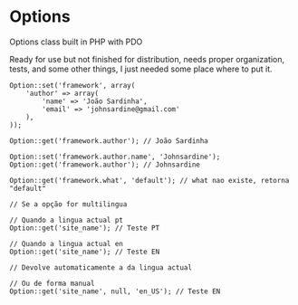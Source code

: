 Options
=======

Options class built in PHP with PDO

Ready for use but not finished for distribution, needs proper organization, tests, and some other things, I just needed some place where to put it.

	Option::set('framework', array(
		'author' => array(
			'name' => 'João Sardinha',
			'email' => 'johnsardine@gmail.com'
		),
	));
	
	Option::get('framework.author'); // João Sardinha
	
	Option::set('framework.author.name', 'Johnsardine');
	Option::get('framework.author'); // Johnsardine
	
	Option::get('framework.what', 'default'); // what nao existe, retorna "default"
	
	// Se a opção for multilingua
	
	// Quando a lingua actual pt
	Option::get('site_name'); // Teste PT
	
	// Quando a lingua actual en
	Option::get('site_name'); // Teste EN
	
	// Devolve automaticamente a da lingua actual
	
	// Ou de forma manual
	Option::get('site_name', null, 'en_US'); // Teste EN	